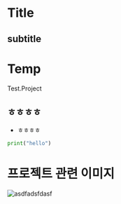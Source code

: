 Title
===
subtitle
---


# Temp
Test.Project
## ㅎㅎㅎㅎ

- ㅎㅎㅎㅎ

```python
print("hello")
```
# 프로젝트 관련 이미지
![asdfadsfdasf](./image/image.jpg)

